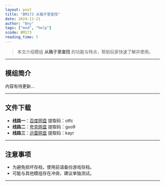```yaml
---
layout: post
title: "BM173 从箱子里查找"
date: 2024-11-21
author: "Bny"
tags: ["mod", "help"]
scode: BM173
reading_time: 5
---
```


> 本文介绍模组 **从箱子里查找** 的功能与特点，帮助玩家快速了解并使用。

---

## 模组简介

内容有待更新...

---


## 文件下载
- **线路一**：[百度网盘](https://pan.baidu.com/s/1nxo_SsUf59T4ZVjF1c8dvg?pwd=otfc)  提取码：otfc  
- **线路二**：[夸克网盘](https://pan.quark.cn/s/fc278d0040f8?pwd=gso9)  提取码：gso9  
- **线路三**：[迅雷网盘](https://pan.xunlei.com/s/VOCCbhQrXdAt6kK_zGb_uQ7LA1?pwd=kayr)  提取码：kayr  

---

## 注意事项
- 为避免损坏存档，使用前请备份游戏存档。
- 可能与其他模组存在冲突，建议单独测试。

---

